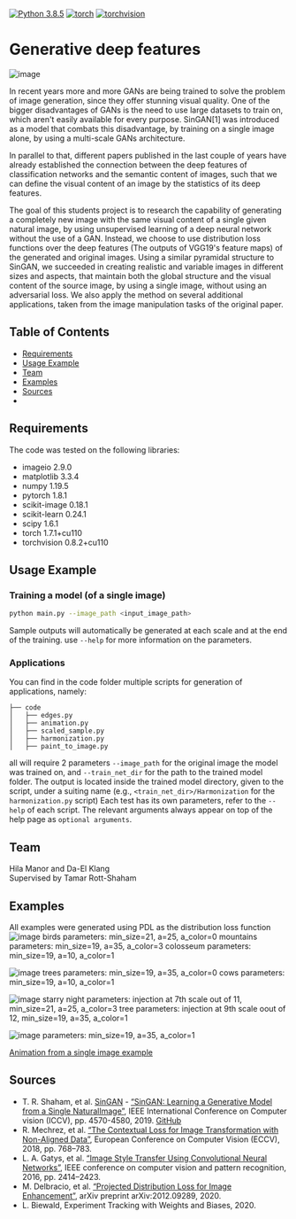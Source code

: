 [![Python 3.8.5](https://img.shields.io/badge/python-3.8.5+-blue)](https://www.python.org/downloads/release/python-3613/)
[![torch](https://img.shields.io/badge/torch-1.8.1+-green)](https://pytorch.org/)
[![torchvision](https://img.shields.io/badge/torchvision-0.8.2+-green)](https://pytorch.org/)

# Generative deep features
![image](https://user-images.githubusercontent.com/53814901/138604928-5c609ffc-6e08-4142-b1df-e94f24325176.png)

In recent years more and more GANs are being trained to solve the problem of image generation, since they offer stunning visual quality. One of the bigger disadvantages of GANs is the need to use large datasets to train on, which aren't easily available for every purpose. SinGAN[1] was introduced as a model that combats this disadvantage, by training on a single image alone, by using a multi-scale GANs architecture.

In parallel to that, different papers published in the last couple of years have already established the connection between the deep features of classification networks and the semantic content of images, such that we can define the visual content of an image by the statistics of its deep features. 

The goal of this students project is to research the capability of generating a completely new image with the same visual content of a single given natural image, by using unsupervised learning of a deep neural network without the use of a GAN. Instead, we choose to use distribution loss functions over the deep features (The outputs of VGG19's feature maps) of the generated and original images. Using a similar pyramidal structure to SinGAN, we succeeded in creating realistic and variable images in different sizes and aspects, that maintain both the global structure and the visual content of the source image, by using a single image, without using an adversarial loss. We also apply the method on several additional applications, taken from the image manipulation tasks of the original paper.

## Table of Contents
* [Requirements](#requirements)
* [Usage Example](#usage-example)
* [Team](#team)
* [Examples](#examples)
* [Sources](#sources)
* 
## Requirements
The code was tested on the following libraries:
- imageio 2.9.0
- matplotlib 3.3.4
- numpy 1.19.5
- pytorch 1.8.1
- scikit-image 0.18.1
- scikit-learn 0.24.1
- scipy 1.6.1
- torch 1.7.1+cu110
- torchvision 0.8.2+cu110

## Usage Example
### Training a model (of a single image)

```bash
python main.py --image_path <input_image_path>
```

Sample outputs will automatically be generated at each scale and at the end of the training. use `--help` for more information on the parameters.

### Applications
You can find in the code folder multiple scripts for generation of applications, namely:
```
├── code
│   ├── edges.py
│   ├── animation.py
│   ├── scaled_sample.py
│   ├── harmonization.py
│   ├── paint_to_image.py
```

all will require 2 parameters `--image_path` for the original image the model was trained on, and `--train_net_dir` for the path to the trained model folder.
The output is located inside the trained model directory, given to the script, under a suiting name (e.g., `<train_net_dir>/Harmonization` for the `harmonization.py` script)
Each test has its own parameters, refer to the `--help` of each script. The relevant arguments always appear on top of the help page as `optional arguments`.

## Team
Hila Manor and Da-El Klang  
Supervised by Tamar Rott-Shaham

## Examples
All examples were generated using PDL as the distribution loss function
![image](https://user-images.githubusercontent.com/53814901/138604928-5c609ffc-6e08-4142-b1df-e94f24325176.png)
birds parameters: min_size=21, a=25, a_color=0
mountains parameters: min_size=19, a=35, a_color=3
colosseum parameters: min_size=19, a=10, a_color=1

![image](https://user-images.githubusercontent.com/53814901/138109948-50118785-2144-49d6-b0f8-da7d3cfa6859.png)
trees parameters: min_size=19, a=35, a_color=0
cows parameters: min_size=19, a=10, a_color=1

![image](https://user-images.githubusercontent.com/53814901/138110179-889f4e5f-1328-412c-81c9-e6ea0b93e120.png)
starry night parameters: injection at 7th scale out of 11, min_size=21, a=25, a_color=3
tree parameters: injection at 9th scale oout of 12, min_size=19, a=35, a_color=1

![image](https://user-images.githubusercontent.com/53814901/138110363-ef89243f-3b91-4271-984a-3eb0abbe3547.png)
parameters: min_size=19, a=35, a_color=1

[Animation from a single image example](https://www.youtube.com/watch?v=8LO6iTGUI5c)

## Sources
- T. R. Shaham, et al. [SinGAN](https://tamarott.github.io/SinGAN.htm) -  [“SinGAN: Learning a Generative Model from a Single NaturalImage”](https://arxiv.org/pdf/1905.01164.pdf), IEEE International Conference on Computer vision (ICCV), pp. 4570-4580, 2019. [GitHub](https://github.com/tamarott/SinGAN)
- R. Mechrez, et al. [“The Contextual Loss for Image Transformation with Non-Aligned Data”](https://arxiv.org/pdf/1803.02077.pdf), European Conference on Computer Vision (ECCV), 2018, pp. 768–783.
- L. A. Gatys, et al. [“Image Style Transfer Using Convolutional Neural Networks”](https://www.cv-foundation.org/openaccess/content_cvpr_2016/papers/Gatys_Image_Style_Transfer_CVPR_2016_paper.pdf), IEEE conference on computer vision and pattern recognition, 2016, pp. 2414–2423.
- M. Delbracio, et al. [“Projected Distribution Loss for Image Enhancement”](https://arxiv.org/pdf/2012.09289.pdf), arXiv preprint arXiv:2012.09289, 2020.
-	L. Biewald, Experiment Tracking with Weights and Biases, 2020. 
